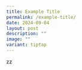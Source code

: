 ```yaml
---
title: Example Title
permalink: /example-title/
date: 2024-09-04
layout: post
description: ""
image: ""
variant: tiptap
---
```

<p>zz</p>